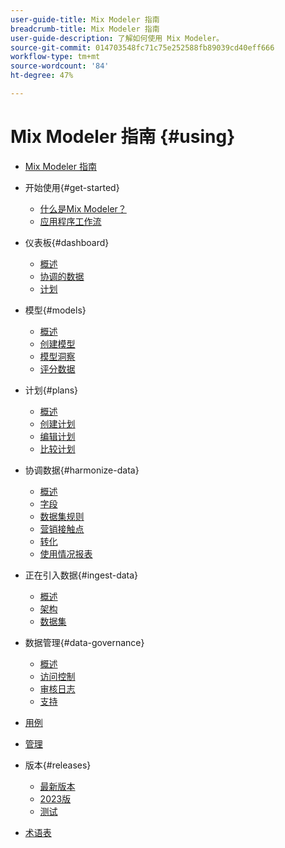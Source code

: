 ```yaml
---
user-guide-title: Mix Modeler 指南
breadcrumb-title: Mix Modeler 指南
user-guide-description: 了解如何使用 Mix Modeler。
source-git-commit: 014703548fc71c75e252588fb89039cd40eff666
workflow-type: tm+mt
source-wordcount: '84'
ht-degree: 47%

---
```



# Mix Modeler 指南 {#using}

+ [Mix Modeler 指南](/help/overview.md)

+ 开始使用{#get-started}
   + [什么是Mix Modeler？](/help/get-started/about.md)
   + [应用程序工作流](/help/get-started/workflow.md)

+ 仪表板{#dashboard}
   + [概述](/help/dashboard/overview.md)
   + [协调的数据](/help/dashboard/harmonized-data.md)
   + [计划](/help/dashboard/plans.md)

+ 模型{#models}
   + [概述](/help/models/overview.md)
   + [创建模型](/help/models/create.md)
   + [模型洞察](/help/models/insights.md)
   + [评分数据](/help/models/scoring-data.md)

+ 计划{#plans}
   + [概述](/help/plans/overview.md)
   + [创建计划](/help/plans/create.md)
   + [编辑计划](/help/plans/edit.md)
   + [比较计划](/help/plans/compare.md)

+ 协调数据{#harmonize-data}
   + [概述](/help/harmonize-data/overview.md)
   + [字段](/help/harmonize-data/fields.md)
   + [数据集规则](/help/harmonize-data/dataset-rules.md)
   + [营销接触点](/help/harmonize-data/marketing-touchpoints.md)
   + [转化](/help/harmonize-data/conversions.md)
   + [使用情况报表](/help/harmonize-data/usage-report.md)

+ 正在引入数据{#ingest-data}
   + [概述](/help/ingest-data/overview.md)
   + [架构](/help/ingest-data/schemas.md)
   + [数据集](/help/ingest-data/datasets.md)

+ 数据管理{#data-governance}
   + [概述](/help/data-governance/overview.md)
   + [访问控制](/help/data-governance/access-controls.md)
   + [审核日志](/help/data-governance/audit-logs.md)
   + [支持](/help/data-governance/policies.md)

+ [用例](/help/main-guide/use-cases.md)

+ [管理](/help/main-guide/administration.md)

+ 版本{#releases}
   + [最新版本](/help/releases/latest.md)
   + [2023版](/help/releases/2023.md)
   + [测试](../releases/test.md)

+ [术语表](/help/main-guide/glossary.md)

